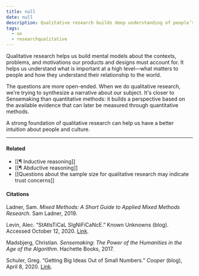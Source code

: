 ```yaml
---
title: null
date: null
description: Qualitative research builds deep understanding of people’s motivations and contexts, helping create better products by revealing what truly matters through open-ended, narrative-driven insights.
tags:
  - ux
  - researchqualitative
---
```


Qualitative research helps us build mental models about the contexts, problems, and motivations our products and designs must account for. It helps us understand what is important at a high level—what matters to people and how they understand their relationship to the world.

The questions are more open-ended. When we do qualitative research, we're trying to synthesize a narrative about our subject. It's closer to Sensemaking than quantitative methods: it builds a perspective based on the available evidence that can later be measured through quantitative methods.

A strong foundation of qualitative research can help us have a better intuition about people and culture.

---

#### Related

- [[¶ Inductive reasoning]]
- [[¶ Abductive reasoning]]
- [[Questions about the sample size for qualitative research may indicate trust concerns]]

#### Citations

Ladner, Sam. _Mixed Methods: A Short Guide to Applied Mixed Methods Research_. Sam Ladner, 2019.

Levin, Alec. “StAtIsTiCaL SIgNiFiCaNcE.” Known Unknowns (blog). Accessed October 12, 2020. [Link](https://knownunknowns.substack.com/p/statistical-significance).

Madsbjerg, Christian. _Sensemaking: The Power of the Humanities in the Age of the Algorithm_. Hachette Books, 2017.

Schuler, Greg. “Getting Big Ideas Out of Small Numbers.” _Cooper_ (blog), April 8, 2020. [Link](https://www.cooper.com/journal/2013/05/getting-big-ideas-out-of-small-research/).
